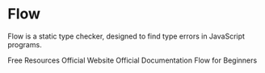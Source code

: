 # Flow

Flow is a static type checker, designed to find type errors in JavaScript programs.

<ResourceGroupTitle>Free Resources</ResourceGroupTitle>
<BadgeLink colorScheme='blue' badgeText='Website' href='https://flow.org/'>Official Website</BadgeLink>
<BadgeLink colorScheme='blue' badgeText='Docs' href='https://flow.org/en/docs/'>Official Documentation</BadgeLink>
<BadgeLink colorScheme='purple' badgeText='Watch' href='https://www.youtube.com/watch?v=0HlqX4lQZas'>Flow for Beginners</BadgeLink>
